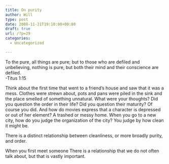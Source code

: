 ```yaml
---
title: On purity
author: Will
type: post
date: 2008-11-21T19:10:00+00:00
draft: true
url: /?p=29
categories:
  - Uncategorized

---
```

To the pure, all things are pure; but to those who are defiled and unbelieving, nothing is pure, but both their mind and their conscience are defiled.  
-Titus 1:15

Think about the first time that went to a friend&#8217;s house and saw that it was a mess. Clothes were strewn about, pots and pans were piled in the sink and the place smelled of something unnatural. What were your thoughts? Did you question the order in their life? Did you question their maturity? Of course you did. And how do movies express that a character is depressed or out of her element? A trashed or messy home. When you go to a new city, how do you judge the organization of the city? You judge by how clean it might be. 

There is a distinct relationship between cleanliness, or more broadly purity, and order. 

When you first meet someone There is a relationship that we do not often talk about, but that is vastly important.